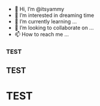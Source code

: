 - 👋 Hi, I’m @itsyammy
- 👀 I’m interested in dreaming time
- 🌱 I’m currently learning ...
- 💞️ I’m looking to collaborate on ...
- 📫 How to reach me ...

<!---
itsyammy/itsyammy is a ✨ special ✨ repository because its `README.md` (this file) appears on your GitHub profile.
You can click the Preview link to take a look at your changes.
--->

### TEST ###

## TEST ##

# TEST #

